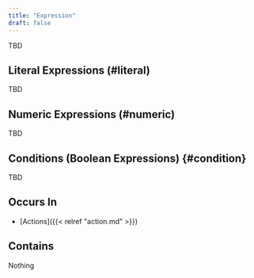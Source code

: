 ```yaml
---
title: "Expression"
draft: false
---
```


TBD

## Literal Expressions (#literal)
TBD

## Numeric Expressions (#numeric)
TBD

## Conditions (Boolean Expressions) {#condition}
TBD

## Occurs In
* [Actions]({{< relref "action.md" >}})

## Contains
Nothing